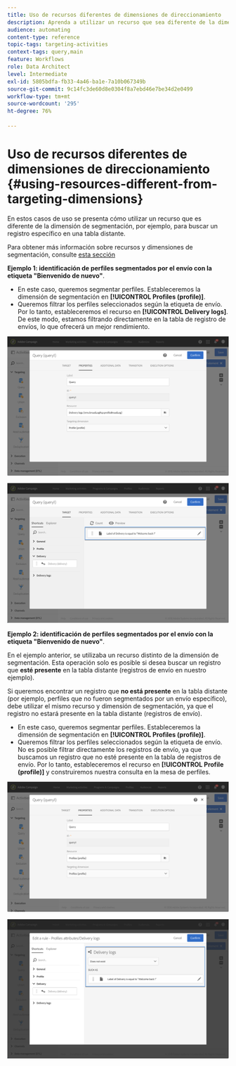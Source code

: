 ```yaml
---
title: Uso de recursos diferentes de dimensiones de direccionamiento
description: Aprenda a utilizar un recurso que sea diferente de la dimensión de segmentación.
audience: automating
content-type: reference
topic-tags: targeting-activities
context-tags: query,main
feature: Workflows
role: Data Architect
level: Intermediate
exl-id: 5805bdfa-fb33-4a46-ba1e-7a10b067349b
source-git-commit: 9c14fc3de60d8e0304f8a7ebd46e7be34d2e0499
workflow-type: tm+mt
source-wordcount: '295'
ht-degree: 76%

---
```


# Uso de recursos diferentes de dimensiones de direccionamiento {#using-resources-different-from-targeting-dimensions}

En estos casos de uso se presenta cómo utilizar un recurso que es diferente de la dimensión de segmentación, por ejemplo, para buscar un registro específico en una tabla distante.

Para obtener más información sobre recursos y dimensiones de segmentación, consulte [esta sección](../../automating/using/query.md#targeting-dimensions-and-resources)

**Ejemplo 1: identificación de perfiles segmentados por el envío con la etiqueta &quot;Bienvenido de nuevo&quot;**.

* En este caso, queremos segmentar perfiles. Estableceremos la dimensión de segmentación en **[!UICONTROL Profiles (profile)]**.
* Queremos filtrar los perfiles seleccionados según la etiqueta de envío. Por lo tanto, estableceremos el recurso en **[!UICONTROL Delivery logs]**. De este modo, estamos filtrando directamente en la tabla de registro de envíos, lo que ofrecerá un mejor rendimiento.

![](assets/targeting_dimension6.png)

![](assets/targeting_dimension7.png)

**Ejemplo 2: identificación de perfiles segmentados por el envío con la etiqueta &quot;Bienvenido de nuevo&quot;**.

En el ejemplo anterior, se utilizaba un recurso distinto de la dimensión de segmentación. Esta operación solo es posible si desea buscar un registro que **esté presente** en la tabla distante (registros de envío en nuestro ejemplo).

Si queremos encontrar un registro que **no está presente** en la tabla distante (por ejemplo, perfiles que no fueron segmentados por un envío específico), debe utilizar el mismo recurso y dimensión de segmentación, ya que el registro no estará presente en la tabla distante (registros de envío).

* En este caso, queremos segmentar perfiles. Estableceremos la dimensión de segmentación en **[!UICONTROL Profiles (profile)]**.
* Queremos filtrar los perfiles seleccionados según la etiqueta de envío. No es posible filtrar directamente los registros de envío, ya que buscamos un registro que no esté presente en la tabla de registros de envío. Por lo tanto, estableceremos el recurso en **[!UICONTROL Profile (profile)]** y construiremos nuestra consulta en la mesa de perfiles.

![](assets/targeting_dimension8.png)

![](assets/targeting_dimension9.png)
